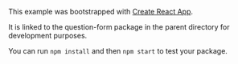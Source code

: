 This example was bootstrapped with [Create React App](https://github.com/facebook/create-react-app).

It is linked to the question-form package in the parent directory for development purposes.

You can run `npm install` and then `npm start` to test your package.
